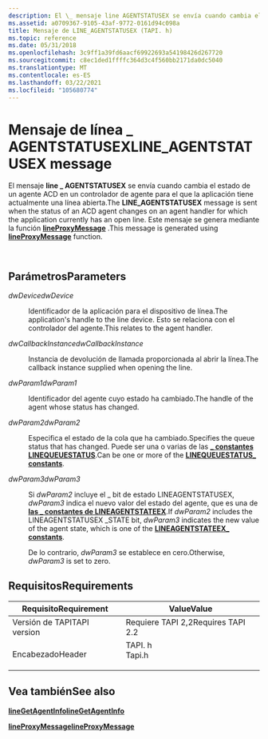 ```yaml
---
description: El \_ mensaje line AGENTSTATUSEX se envía cuando cambia el estado de un agente ACD en un controlador de agente para el que la aplicación tiene actualmente una línea abierta. Este mensaje se genera mediante la función lineProxyMessage.
ms.assetid: a0709367-9105-43af-9772-0161d94c098a
title: Mensaje de LINE_AGENTSTATUSEX (TAPI. h)
ms.topic: reference
ms.date: 05/31/2018
ms.openlocfilehash: 3c9ff1a39fd6aacf69922693a54198426d267720
ms.sourcegitcommit: c8ec1ded1ffffc364d3c4f560bb2171da0dc5040
ms.translationtype: MT
ms.contentlocale: es-ES
ms.lasthandoff: 03/22/2021
ms.locfileid: "105680774"
---
```

# <a name="line_agentstatusex-message"></a><span data-ttu-id="6f938-104">Mensaje de línea \_ AGENTSTATUSEX</span><span class="sxs-lookup"><span data-stu-id="6f938-104">LINE\_AGENTSTATUSEX message</span></span>

<span data-ttu-id="6f938-105">El mensaje **line \_ AGENTSTATUSEX** se envía cuando cambia el estado de un agente ACD en un controlador de agente para el que la aplicación tiene actualmente una línea abierta.</span><span class="sxs-lookup"><span data-stu-id="6f938-105">The **LINE\_AGENTSTATUSEX** message is sent when the status of an ACD agent changes on an agent handler for which the application currently has an open line.</span></span> <span data-ttu-id="6f938-106">Este mensaje se genera mediante la función [**lineProxyMessage**](/windows/desktop/api/Tapi/nf-tapi-lineproxymessage) .</span><span class="sxs-lookup"><span data-stu-id="6f938-106">This message is generated using [**lineProxyMessage**](/windows/desktop/api/Tapi/nf-tapi-lineproxymessage) function.</span></span>


```C++
        
```



## <a name="parameters"></a><span data-ttu-id="6f938-107">Parámetros</span><span class="sxs-lookup"><span data-stu-id="6f938-107">Parameters</span></span>

<dl> <dt>

<span data-ttu-id="6f938-108">*dwDevice*</span><span class="sxs-lookup"><span data-stu-id="6f938-108">*dwDevice*</span></span> 
</dt> <dd>

<span data-ttu-id="6f938-109">Identificador de la aplicación para el dispositivo de línea.</span><span class="sxs-lookup"><span data-stu-id="6f938-109">The application's handle to the line device.</span></span> <span data-ttu-id="6f938-110">Esto se relaciona con el controlador del agente.</span><span class="sxs-lookup"><span data-stu-id="6f938-110">This relates to the agent handler.</span></span>

</dd> <dt>

<span data-ttu-id="6f938-111">*dwCallbackInstance*</span><span class="sxs-lookup"><span data-stu-id="6f938-111">*dwCallbackInstance*</span></span> 
</dt> <dd>

<span data-ttu-id="6f938-112">Instancia de devolución de llamada proporcionada al abrir la línea.</span><span class="sxs-lookup"><span data-stu-id="6f938-112">The callback instance supplied when opening the line.</span></span>

</dd> <dt>

<span data-ttu-id="6f938-113">*dwParam1*</span><span class="sxs-lookup"><span data-stu-id="6f938-113">*dwParam1*</span></span> 
</dt> <dd>

<span data-ttu-id="6f938-114">Identificador del agente cuyo estado ha cambiado.</span><span class="sxs-lookup"><span data-stu-id="6f938-114">The handle of the agent whose status has changed.</span></span>

</dd> <dt>

<span data-ttu-id="6f938-115">*dwParam2*</span><span class="sxs-lookup"><span data-stu-id="6f938-115">*dwParam2*</span></span> 
</dt> <dd>

<span data-ttu-id="6f938-116">Especifica el estado de la cola que ha cambiado.</span><span class="sxs-lookup"><span data-stu-id="6f938-116">Specifies the queue status that has changed.</span></span> <span data-ttu-id="6f938-117">Puede ser una o varias de las [**\_ constantes LINEQUEUESTATUS**](linequeuestatus--constants.md).</span><span class="sxs-lookup"><span data-stu-id="6f938-117">Can be one or more of the [**LINEQUEUESTATUS\_ constants**](linequeuestatus--constants.md).</span></span>

</dd> <dt>

<span data-ttu-id="6f938-118">*dwParam3*</span><span class="sxs-lookup"><span data-stu-id="6f938-118">*dwParam3*</span></span> 
</dt> <dd>

<span data-ttu-id="6f938-119">Si *dwParam2* incluye el \_ bit de estado LINEAGENTSTATUSEX, *dwParam3* indica el nuevo valor del estado del agente, que es una de [**las \_ constantes de LINEAGENTSTATEEX**](lineagentstateex--constants.md).</span><span class="sxs-lookup"><span data-stu-id="6f938-119">If *dwParam2* includes the LINEAGENTSTATUSEX \_STATE bit, *dwParam3* indicates the new value of the agent state, which is one of the [**LINEAGENTSTATEEX\_ constants**](lineagentstateex--constants.md).</span></span>

<span data-ttu-id="6f938-120">De lo contrario, *dwParam3* se establece en cero.</span><span class="sxs-lookup"><span data-stu-id="6f938-120">Otherwise, *dwParam3* is set to zero.</span></span>

</dd> </dl>

## <a name="requirements"></a><span data-ttu-id="6f938-121">Requisitos</span><span class="sxs-lookup"><span data-stu-id="6f938-121">Requirements</span></span>



| <span data-ttu-id="6f938-122">Requisito</span><span class="sxs-lookup"><span data-stu-id="6f938-122">Requirement</span></span> | <span data-ttu-id="6f938-123">Value</span><span class="sxs-lookup"><span data-stu-id="6f938-123">Value</span></span> |
|-------------------------|-----------------------------------------------------------------------------------|
| <span data-ttu-id="6f938-124">Versión de TAPI</span><span class="sxs-lookup"><span data-stu-id="6f938-124">TAPI version</span></span><br/> | <span data-ttu-id="6f938-125">Requiere TAPI 2,2</span><span class="sxs-lookup"><span data-stu-id="6f938-125">Requires TAPI 2.2</span></span><br/>                                                      |
| <span data-ttu-id="6f938-126">Encabezado</span><span class="sxs-lookup"><span data-stu-id="6f938-126">Header</span></span><br/>       | <dl> <span data-ttu-id="6f938-127"><dt>TAPI. h</dt></span><span class="sxs-lookup"><span data-stu-id="6f938-127"><dt>Tapi.h</dt></span></span> </dl> |



## <a name="see-also"></a><span data-ttu-id="6f938-128">Vea también</span><span class="sxs-lookup"><span data-stu-id="6f938-128">See also</span></span>

<dl> <dt>

[<span data-ttu-id="6f938-129">**lineGetAgentInfo**</span><span class="sxs-lookup"><span data-stu-id="6f938-129">**lineGetAgentInfo**</span></span>](/windows/desktop/api/Tapi/nf-tapi-linegetagentinfo)
</dt> <dt>

[<span data-ttu-id="6f938-130">**lineProxyMessage**</span><span class="sxs-lookup"><span data-stu-id="6f938-130">**lineProxyMessage**</span></span>](/windows/desktop/api/Tapi/nf-tapi-lineproxymessage)
</dt> </dl>

 

 




